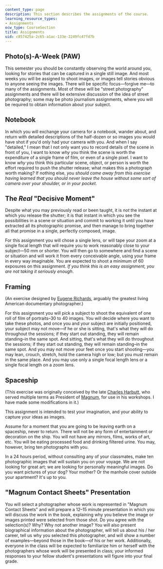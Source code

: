 ```yaml
---
content_type: page
description: This section describes the assignments of the course.
learning_resource_types:
- Assignments
ocw_type: CourseSection
title: Assignments
uid: c857425a-2c65-a1ac-133e-2249fc47fd7b
---
```


Photo(s)-A-Week (PAW)
---------------------

This semester you should be constantly observing the world around you, looking for stories that can be captured in a single still image. And most weeks you will be assigned to shoot images, or images tell stories obvious to anyone seeing the images. There will be specific focus—forgive me—to many of the assignments. Most of these will be "street photography" assignments and there will be extensive discussion of the idea of street photography; some may be photo journalism assignments, where you will be required to obtain information about your subject.

Notebook
--------

In which you will exchange your camera for a notebook, wander about, and return with detailed descriptions of the half-dozen or so images you would have shot if you'd only had your camera with you. And when I say "detailed," I mean that I not only want you to record details of the scene in front of you, I want to know _why_ you think the scene is worth the expenditure of a single frame of film, or even of a single pixel. I want to know _why_ you think this particular scene, object, or person is worth the effort required to push the shutter release; what makes this a photograph worth making? If nothing else, _you should come away from this exercise having learned that you should never leave the house without some sort of camera over your shoulder, or in your pocket_.

The _Real_ "Decisive Moment"
----------------------------

Despite what you may previously read or been taught, it is _not_ the instant at which you release the shutter; it is that instant in which you see the possibilities in a scene or situation and commit to working it until you have extracted all its photographic promise, and then manage to bring together all that promise in a single, perfectly composed, image.

For this assignment you will chose a single lens, or will tape your zoom at a single focal length that will require you to work reasonably close to your subject—50 mm or shorter. You will then go to somewhere and find a scene or situation and will work it from every conceivable angle, using your frame in every way imaginable. You are expected to shoot a minimum of 60 exposures on this assignment. _If you think this is an easy assignment, you are not taking it seriously enough_.

Framing
-------

(An exercise designed by [Eugene Richards](https://en.wikipedia.org/wiki/Eugene_Richards), arguably the greatest living American documentary photographer.)

For this assignment you will pick a subject to shoot the equivalent of one roll of film of portraits–30 to 40 images. You will decide where you want to take these photos, and once you and your subject are initially positioned, your subject may not move—if he or she is sitting, that's what they will do throughout the sessions; if they start out standing, they will remain standing–in the same spot. And sitting, that's what they will do throughout the sessions; if they start out standing, they will remain standing–in the same spot. And you may not move your feet once you start shooting—you may lean, crouch, stretch, hold the camera high or low; but you must remain in the same place. And you may use only a single focal length lens or a single focal length on a zoom lens.

Spaceship
---------

(This exercise was originally conceived by the late [Charles Harbutt](https://en.wikipedia.org/wiki/Charles_Harbutt), who served multiple terms as President of [Magnum](https://en.wikipedia.org/wiki/Magnum_Photos), for use in his workshops. I have made some modifications in it.)

This assignment is intended to test your imagination, and your ability to capture your ideas as images.

Assume for a moment that you are going to be leaving earth on a spaceship, never to return. There will not be any form of entertainment or decoration on the ship. You will not have any mirrors, films, works of art, etc. You will be eating processed food and drinking filtered urine. You may, however, bring ten photographs with you.

In a 24 hours period, without consulting any of your classmates, make ten photographic images that will sustain you on your voyage. We are not looking for great art; we are looking for personally meaningful images. Do you want pictures of your dog? Your mother? Or the manhole cover outside your apartment? It's up to you.

"Magnum Contact Sheets" Presentation
------------------------------------

You will select a photographer whose work is represented in "Magnum Contact Sheets" and will prepare a 12–15 minute presentation in which you will discuss the work in the book, explaining why you believe the image or images printed were selected from those shot. Do you agree with the selection(s)? Why? Why not another image? You will also present biographical information about the photographer, will tell us about his / her career, tell us why you selected this photographer, and will show a number of examples—beyond those in the book—of his or her work. Additionally, everyone in the class will be expected to familiarize him or herself with the photographers whose work will be presented in class; your informed responses to your fellow student's presentations will figure into your final grade.